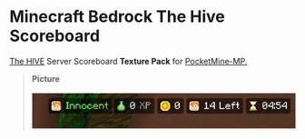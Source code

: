 # Minecraft Bedrock The Hive Scoreboard
[The HIVE](https://playhive.com/) Server Scoreboard <b>Texture Pack</b> for [PocketMine-MP.](https://github.com/pmmp/PocketMine-MP)<br>
  > <b>Picture</b><br><br>
  ![](image/image.png)
